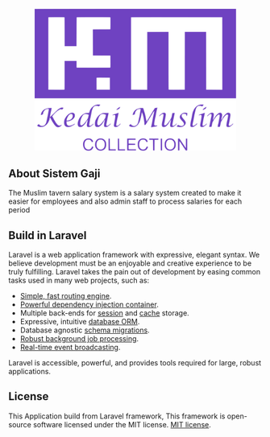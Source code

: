 <p align="center"><a href="https://laravel.com" target="_blank"><img src="public/dist/img/logos/defaultLogo.png" width="400" alt="Laravel Logo"></a></p>

## About Sistem Gaji

The Muslim tavern salary system is a salary system created to make it easier for employees and also admin staff to process salaries for each period


## Build in Laravel 

Laravel is a web application framework with expressive, elegant syntax. We believe development must be an enjoyable and creative experience to be truly fulfilling. Laravel takes the pain out of development by easing common tasks used in many web projects, such as:

- [Simple, fast routing engine](https://laravel.com/docs/routing).
- [Powerful dependency injection container](https://laravel.com/docs/container).
- Multiple back-ends for [session](https://laravel.com/docs/session) and [cache](https://laravel.com/docs/cache) storage.
- Expressive, intuitive [database ORM](https://laravel.com/docs/eloquent).
- Database agnostic [schema migrations](https://laravel.com/docs/migrations).
- [Robust background job processing](https://laravel.com/docs/queues).
- [Real-time event broadcasting](https://laravel.com/docs/broadcasting).

Laravel is accessible, powerful, and provides tools required for large, robust applications.

## License

This Application build from Laravel framework, This framework is open-source software licensed under the MIT license. [MIT license](https://opensource.org/licenses/MIT).
